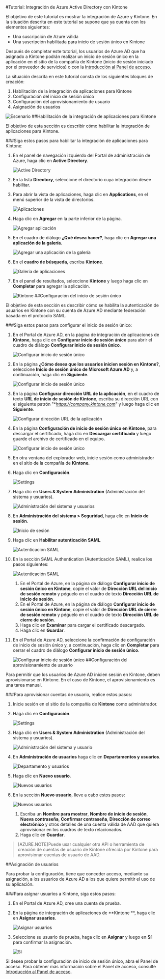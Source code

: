 <properties 
    pageTitle="Tutorial: Integración de Azure Active Directory con Kintone | Microsoft Azure" 
    description="Aprenda a usar Kintone con Azure Active Directory para habilitar el inicio de sesión único, el aprovisionamiento automatizado, etc." 
    services="active-directory" 
    authors="jeevansd"  
    documentationCenter="na" 
    manager="stevenpo"/>
<tags 
    ms.service="active-directory" 
    ms.devlang="na" 
    ms.topic="article" 
    ms.tgt_pltfrm="na" 
    ms.workload="identity" 
    ms.date="01/05/2016" 
    ms.author="jeedes" />

#Tutorial: Integración de Azure Active Directory con Kintone
  
El objetivo de este tutorial es mostrar la integración de Azure y Kintone. En la situación descrita en este tutorial se supone que ya cuenta con los elementos siguientes:

-   Una suscripción de Azure válida
-   Una suscripción habilitada para inicio de sesión único en Kintone
  
Después de completar este tutorial, los usuarios de Azure AD que ha asignado a Kintone podrán realizar un inicio de sesión único en la aplicación en el sitio de la compañía de Kintone (inicio de sesión iniciado por el proveedor de servicios) o con la [Introducción al Panel de acceso](active-directory-saas-access-panel-introduction.md).
  
La situación descrita en este tutorial consta de los siguientes bloques de creación:

1.  Habilitación de la integración de aplicaciones para Kintone
2.  Configuración del inicio de sesión único
3.  Configuración del aprovisionamiento de usuario
4.  Asignación de usuarios

![Escenario](./media/active-directory-saas-kintone-tutorial/IC785859.png "Escenario")
##Habilitación de la integración de aplicaciones para Kintone
  
El objetivo de esta sección es describir cómo habilitar la integración de aplicaciones para Kintone.

###Siga estos pasos para habilitar la integración de aplicaciones para Kintone:

1.  En el panel de navegación izquierdo del Portal de administración de Azure, haga clic en **Active Directory**.

    ![Active Directory](./media/active-directory-saas-kintone-tutorial/IC700993.png "Active Directory")

2.  En la lista **Directory**, seleccione el directorio cuya integración desee habilitar.

3.  Para abrir la vista de aplicaciones, haga clic en **Applications**, en el menú superior de la vista de directorios.

    ![Aplicaciones](./media/active-directory-saas-kintone-tutorial/IC700994.png "Aplicaciones")

4.  Haga clic en **Agregar** en la parte inferior de la página.

    ![Agregar aplicación](./media/active-directory-saas-kintone-tutorial/IC749321.png "Agregar aplicación")

5.  En el cuadro de diálogo **¿Qué desea hacer?**, haga clic en **Agregar una aplicación de la galería**.

    ![Agregar una aplicación de la galería](./media/active-directory-saas-kintone-tutorial/IC749322.png "Agregar una aplicación de la galería")

6.  En el **cuadro de búsqueda**, escriba **Kintone**.

    ![Galería de aplicaciones](./media/active-directory-saas-kintone-tutorial/IC785867.png "Galería de aplicaciones")

7.  En el panel de resultados, seleccione **Kintone** y luego haga clic en **Completar** para agregar la aplicación.

    ![Kintone](./media/active-directory-saas-kintone-tutorial/IC785871.png "Kintone")
##Configuración del inicio de sesión único
  
El objetivo de esta sección es describir cómo se habilita la autenticación de usuarios en Kintone con su cuenta de Azure AD mediante federación basada en el protocolo SAML.

###Siga estos pasos para configurar el inicio de sesión único:

1.  En el Portal de Azure AD, en la página de integración de aplicaciones de **Kintone**, haga clic en **Configurar inicio de sesión único** para abrir el cuadro de diálogo **Configurar inicio de sesión único**.

    ![Configurar inicio de sesión único](./media/active-directory-saas-kintone-tutorial/IC785872.png "Configurar inicio de sesión único")

2.  En la página **¿Cómo desea que los usuarios inicien sesión en Kintone?**, seleccione **Inicio de sesión único de Microsoft Azure AD** y, a continuación, haga clic en **Siguiente**.

    ![Configurar inicio de sesión único](./media/active-directory-saas-kintone-tutorial/IC785873.png "Configurar inicio de sesión único")

3.  En la página **Configurar dirección URL de la aplicación**, en el cuadro de texto **URL de inicio de sesión de Kintone**, escriba su dirección URL con el siguiente patrón "**https://company.kintone.com*" y luego haga clic en **Siguiente**.

    ![Configurar dirección URL de la aplicación](./media/active-directory-saas-kintone-tutorial/IC785875.png "Configurar dirección URL de la aplicación")

4.  En la página **Configuración de inicio de sesión único en Kintone**, para descargar el certificado, haga clic en **Descargar certificado** y luego guarde el archivo de certificado en el equipo.

    ![Configurar inicio de sesión único](./media/active-directory-saas-kintone-tutorial/IC785878.png "Configurar inicio de sesión único")

5.  En otra ventana del explorador web, inicie sesión como administrador en el sitio de la compañía de **Kintone**.

6.  Haga clic en **Configuración**.

    ![Settings](./media/active-directory-saas-kintone-tutorial/IC785879.png "Settings")

7.  Haga clic en **Users & System Administration** (Administración del sistema y usuarios).

    ![Administración del sistema y usuarios](./media/active-directory-saas-kintone-tutorial/IC785880.png "Administración del sistema y usuarios")

8.  En **Administración del sistema > Seguridad**, haga clic en **Inicio de sesión**.

    ![Inicio de sesión](./media/active-directory-saas-kintone-tutorial/IC785881.png "Inicio de sesión")

9.  Haga clic en **Habilitar autenticación SAML**.

    ![Autenticación SAML](./media/active-directory-saas-kintone-tutorial/IC785882.png "Autenticación SAML")

10. En la sección SAML Authentication (Autenticación SAML), realice los pasos siguientes:

    ![Autenticación SAML](./media/active-directory-saas-kintone-tutorial/IC785883.png "Autenticación SAML")

    1.  En el Portal de Azure, en la página de diálogo **Configurar inicio de sesión único en Kintone**, copie el valor de **Dirección URL del inicio de sesión remoto** y péguelo en el cuadro de texto **Dirección URL de inicio de sesión**.
    2.  En el Portal de Azure, en la página de diálogo **Configurar inicio de sesión único en Kintone**, copie el valor de **Dirección URL de cierre de sesión remoto** y péguelo en el cuadro de texto **Dirección URL de cierre de sesión**.
    3.  Haga clic en **Examinar** para cargar el certificado descargado.
    4.  Haga clic en **Guardar**.

11. En el Portal de Azure AD, seleccione la confirmación de configuración de inicio de sesión único y, a continuación, haga clic en **Completar** para cerrar el cuadro de diálogo **Configurar inicio de sesión único**.

    ![Configurar inicio de sesión único](./media/active-directory-saas-kintone-tutorial/IC785884.png "Configurar inicio de sesión único")
##Configuración del aprovisionamiento de usuario
  
Para permitir que los usuarios de Azure AD inicien sesión en Kintone, deben aprovisionarse en Kintone. En el caso de Kintone, el aprovisionamiento es una tarea manual.

###Para aprovisionar cuentas de usuario, realice estos pasos:

1.  Inicie sesión en el sitio de la compañía de **Kintone** como administrador.

2.  Haga clic en **Configuración**.

    ![Settings](./media/active-directory-saas-kintone-tutorial/IC785879.png "Settings")

3.  Haga clic en **Users & System Administration** (Administración del sistema y usuarios).

    ![Administración del sistema y usuario](./media/active-directory-saas-kintone-tutorial/IC785880.png "Administración del sistema y usuario")

4.  En **Administración de usuarios** haga clic en **Departamentos y usuarios**.

    ![Departamento y usuarios](./media/active-directory-saas-kintone-tutorial/IC785888.png "Departamento y usuarios")

5.  Haga clic en **Nuevo usuario**.

    ![Nuevos usuarios](./media/active-directory-saas-kintone-tutorial/IC785889.png "Nuevos usuarios")

6.  En la sección **Nuevo usuario**, lleve a cabo estos pasos:

    ![Nuevos usuarios](./media/active-directory-saas-kintone-tutorial/IC785890.png "Nuevos usuarios")

    1.  Escriba un **Nombre para mostrar**, **Nombre de inicio de sesión**, **Nueva contraseña**, **Confirmar contraseña**, **Dirección de correo electrónico** y otros detalles de una cuenta válida de AAD que quiera aprovisionar en los cuadros de texto relacionados.
    2.  Haga clic en **Guardar**.

>[AZURE.NOTE]Puede usar cualquier otra API o herramienta de creación de cuentas de usuario de Kintone ofrecida por Kintone para aprovisionar cuentas de usuario de AAD.

##Asignación de usuarios
  
Para probar la configuración, tiene que conceder acceso, mediante su asignación, a los usuarios de Azure AD a los que quiere permitir el uso de su aplicación.

###Para asignar usuarios a Kintone, siga estos pasos:

1.  En el Portal de Azure AD, cree una cuenta de prueba.

2.  En la página de integración de aplicaciones de **Kintone **, haga clic en **Asignar usuarios**.

    ![Asignar usuarios](./media/active-directory-saas-kintone-tutorial/IC785891.png "Asignar usuarios")

3.  Seleccione su usuario de prueba, haga clic en **Asignar** y luego en **Sí** para confirmar la asignación.

    ![Sí](./media/active-directory-saas-kintone-tutorial/IC767830.png "Sí")
  
Si desea probar la configuración de inicio de sesión único, abra el Panel de acceso. Para obtener más información sobre el Panel de acceso, consulte [Introducción al Panel de acceso](active-directory-saas-access-panel-introduction.md).

<!---HONumber=AcomDC_0107_2016-->